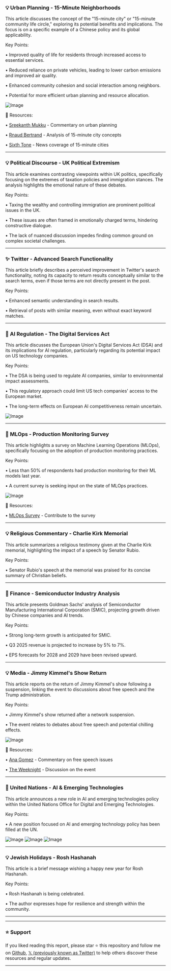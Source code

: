 ### 💡 Urban Planning - 15-Minute Neighborhoods

This article discusses the concept of the "15-minute city" or "15-minute community life circle," exploring its potential benefits and implications.  The focus is on a specific example of a Chinese policy and its global applicability.

Key Points:

• Improved quality of life for residents through increased access to essential services.


• Reduced reliance on private vehicles, leading to lower carbon emissions and improved air quality.


• Enhanced community cohesion and social interaction among neighbors.


• Potential for more efficient urban planning and resource allocation.


![Image](https://pbs.twimg.com/media/G1cwJMKaQAAqvDk?format=jpg&name=900x900)

🔗 Resources:

• [Sreekanth Mukku](https://x.com/sreekanth_mukku) - Commentary on urban planning


• [Rnaud Bertrand](https://x.com/RnaudBertrand) - Analysis of 15-minute city concepts


• [Sixth Tone](https://x.com/SixthTone/status/1970097021278441841) -  News coverage of 15-minute cities


---

### 💡 Political Discourse - UK Political Extremism

This article examines contrasting viewpoints within UK politics, specifically focusing on the extremes of taxation policies and immigration stances.  The analysis highlights the emotional nature of these debates.

Key Points:

• Taxing the wealthy and controlling immigration are prominent political issues in the UK.


• These issues are often framed in emotionally charged terms, hindering constructive dialogue.


• The lack of nuanced discussion impedes finding common ground on complex societal challenges.



---

### ✨ Twitter - Advanced Search Functionality

This article briefly describes a perceived improvement in Twitter's search functionality, noting its capacity to return results conceptually similar to the search terms, even if those terms are not directly present in the post.

Key Points:

• Enhanced semantic understanding in search results.


• Retrieval of posts with similar meaning, even without exact keyword matches.



---

### 🤖 AI Regulation - The Digital Services Act

This article discusses the European Union's Digital Services Act (DSA) and its implications for AI regulation, particularly regarding its potential impact on US technology companies.

Key Points:

• The DSA is being used to regulate AI companies, similar to environmental impact assessments.


• This regulatory approach could limit US tech companies' access to the European market.


• The long-term effects on European AI competitiveness remain uncertain.


![Image](https://pbs.twimg.com/media/G1gy7fzXEAAk158?format=jpg&name=small)

---

### 🤖 MLOps - Production Monitoring Survey

This article highlights a survey on Machine Learning Operations (MLOps), specifically focusing on the adoption of production monitoring practices.

Key Points:

• Less than 50% of respondents had production monitoring for their ML models last year.


• A current survey is seeking input on the state of MLOps practices.


![Image](https://pbs.twimg.com/media/G1gtuacXwAAZ7qE?format=jpg&name=small)

🔗 Resources:

• [MLOps Survey](https://docs.google.com/forms/d/1D8cjw) -  Contribute to the survey


---

### 💡 Religious Commentary - Charlie Kirk Memorial

This article summarizes a religious testimony given at the Charlie Kirk memorial, highlighting the impact of a speech by Senator Rubio.

Key Points:

• Senator Rubio's speech at the memorial was praised for its concise summary of Christian beliefs.



---

### 🚀 Finance - Semiconductor Industry Analysis

This article presents Goldman Sachs' analysis of Semiconductor Manufacturing International Corporation (SMIC), projecting growth driven by Chinese companies and AI trends.

Key Points:

• Strong long-term growth is anticipated for SMIC.


• Q3 2025 revenue is projected to increase by 5% to 7%.


• EPS forecasts for 2028 and 2029 have been revised upward.


---

### 💡 Media - Jimmy Kimmel's Show Return

This article reports on the return of Jimmy Kimmel's show following a suspension, linking the event to discussions about free speech and the Trump administration.

Key Points:

• Jimmy Kimmel's show returned after a network suspension.


• The event relates to debates about free speech and potential chilling effects.


![Image](https://pbs.twimg.com/media/G1etW2cW0AAzA_2?format=jpg&name=small)

🔗 Resources:

• [Ana Gomez](https://x.com/AGomezFCC) -  Commentary on free speech issues


• [The Weeknight](https://x.com/weeknightmsnbc) -  Discussion on the event


---

### 🤖 United Nations - AI & Emerging Technologies

This article announces a new role in AI and emerging technologies policy within the United Nations Office for Digital and Emerging Technologies.

Key Points:

• A new position focused on AI and emerging technology policy has been filled at the UN.


![Image](https://pbs.twimg.com/media/G1ecVukW8AAkXUf?format=jpg&name=small)
![Image](https://pbs.twimg.com/media/G1ecVuwWgAAFrPv?format=jpg&name=small)
![Image](https://pbs.twimg.com/media/G1ecVudXUAAsKL5?format=jpg&name=360x360)


---

### 💡 Jewish Holidays - Rosh Hashanah

This article is a brief message wishing a happy new year for Rosh Hashanah.

Key Points:

• Rosh Hashanah is being celebrated.


• The author expresses hope for resilience and strength within the community.



---


---

### ⭐️ Support

If you liked reading this report, please star ⭐️ this repository and follow me on [Github](https://github.com/Drix10), [𝕏 (previously known as Twitter)](https://x.com/DRIX_10_) to help others discover these resources and regular updates.

---